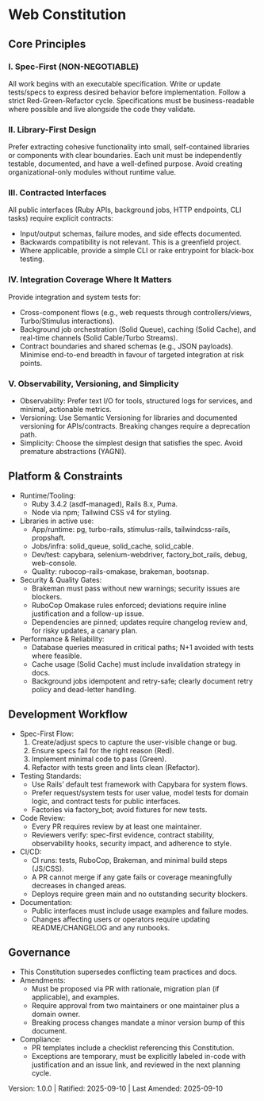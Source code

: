 # Web Constitution

## Core Principles

### I. Spec-First (NON-NEGOTIABLE)

All work begins with an executable specification. Write or update tests/specs to express desired behavior before
implementation. Follow a strict Red-Green-Refactor cycle. Specifications must be business-readable where possible and
live alongside the code they validate.

### II. Library-First Design

Prefer extracting cohesive functionality into small, self-contained libraries or components with clear boundaries. Each
unit must be independently testable, documented, and have a well-defined purpose. Avoid creating organizational-only
modules without runtime value.

### III. Contracted Interfaces

All public interfaces (Ruby APIs, background jobs, HTTP endpoints, CLI tasks) require explicit contracts:

- Input/output schemas, failure modes, and side effects documented.
- Backwards compatibility is not relevant. This is a greenfield project.
- Where applicable, provide a simple CLI or rake entrypoint for black-box testing.

### IV. Integration Coverage Where It Matters

Provide integration and system tests for:

- Cross-component flows (e.g., web requests through controllers/views, Turbo/Stimulus interactions).
- Background job orchestration (Solid Queue), caching (Solid Cache), and real-time channels (Solid Cable/Turbo Streams).
- Contract boundaries and shared schemas (e.g., JSON payloads).
  Minimise end-to-end breadth in favour of targeted integration at risk points.

### V. Observability, Versioning, and Simplicity

- Observability: Prefer text I/O for tools, structured logs for services, and minimal, actionable metrics.
- Versioning: Use Semantic Versioning for libraries and documented versioning for APIs/contracts. Breaking changes
  require a deprecation path.
- Simplicity: Choose the simplest design that satisfies the spec. Avoid premature abstractions (YAGNI).

## Platform & Constraints

- Runtime/Tooling:
    - Ruby 3.4.2 (asdf-managed), Rails 8.x, Puma.
    - Node via npm; Tailwind CSS v4 for styling.
- Libraries in active use:
    - App/runtime: pg, turbo-rails, stimulus-rails, tailwindcss-rails, propshaft.
    - Jobs/infra: solid_queue, solid_cache, solid_cable.
    - Dev/test: capybara, selenium-webdriver, factory_bot_rails, debug, web-console.
    - Quality: rubocop-rails-omakase, brakeman, bootsnap.
- Security & Quality Gates:
    - Brakeman must pass without new warnings; security issues are blockers.
    - RuboCop Omakase rules enforced; deviations require inline justification and a follow-up issue.
    - Dependencies are pinned; updates require changelog review and, for risky updates, a canary plan.
- Performance & Reliability:
    - Database queries measured in critical paths; N+1 avoided with tests where feasible.
    - Cache usage (Solid Cache) must include invalidation strategy in docs.
    - Background jobs idempotent and retry-safe; clearly document retry policy and dead-letter handling.

## Development Workflow

- Spec-First Flow:
    1. Create/adjust specs to capture the user-visible change or bug.
    2. Ensure specs fail for the right reason (Red).
    3. Implement minimal code to pass (Green).
    4. Refactor with tests green and lints clean (Refactor).
- Testing Standards:
    - Use Rails’ default test framework with Capybara for system flows.
    - Prefer request/system tests for user value, model tests for domain logic, and contract tests for public
      interfaces.
    - Factories via factory_bot; avoid fixtures for new tests.
- Code Review:
    - Every PR requires review by at least one maintainer.
    - Reviewers verify: spec-first evidence, contract stability, observability hooks, security impact, and adherence to
      style.
- CI/CD:
    - CI runs: tests, RuboCop, Brakeman, and minimal build steps (JS/CSS).
    - A PR cannot merge if any gate fails or coverage meaningfully decreases in changed areas.
    - Deploys require green main and no outstanding security blockers.
- Documentation:
    - Public interfaces must include usage examples and failure modes.
    - Changes affecting users or operators require updating README/CHANGELOG and any runbooks.

## Governance

- This Constitution supersedes conflicting team practices and docs.
- Amendments:
    - Must be proposed via PR with rationale, migration plan (if applicable), and examples.
    - Require approval from two maintainers or one maintainer plus a domain owner.
    - Breaking process changes mandate a minor version bump of this document.
- Compliance:
    - PR templates include a checklist referencing this Constitution.
    - Exceptions are temporary, must be explicitly labeled in-code with justification and an issue link, and reviewed in
      the next planning cycle.

Version: 1.0.0 | Ratified: 2025-09-10 | Last Amended: 2025-09-10